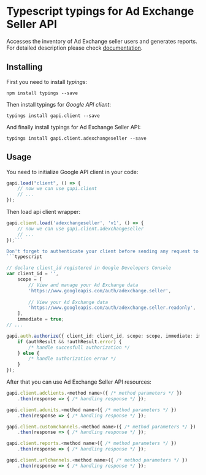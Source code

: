 # Typescript typings for Ad Exchange Seller API
Accesses the inventory of Ad Exchange seller users and generates reports.
For detailed description please check [documentation](https://developers.google.com/ad-exchange/seller-rest/).

## Installing

First you need to install *typings*:
```
npm install typings --save 
```

Then install typings for *Google API client*:
```
typings install gapi.client --save 
```

And finally install typings for Ad Exchange Seller API:
```
typings install gapi.client.adexchangeseller --save 
```

## Usage

You need to initialize Google API client in your code:
```typescript
gapi.load("client", () => { 
    // now we can use gapi.client
    // ... 
});
```

Then load api client wrapper:
```typescript
gapi.client.load('adexchangeseller', 'v1', () => {
    // now we can use gapi.client.adexchangeseller
    // ... 
});```

Don't forget to authenticate your client before sending any request to resources:
```typescript

// declare client_id registered in Google Developers Console
var client_id = '',
    scope = [     
        // View and manage your Ad Exchange data
        'https://www.googleapis.com/auth/adexchange.seller',
    
        // View your Ad Exchange data
        'https://www.googleapis.com/auth/adexchange.seller.readonly',
    ],
    immediate = true;
// ...

gapi.auth.authorize({ client_id: client_id, scope: scope, immediate: immediate }, authResult => {
    if (authResult && !authResult.error) {
        /* handle succesfull authorization */
    } else {
        /* handle authorization error */
    }
});            
```

After that you can use Ad Exchange Seller API resources:

```typescript
gapi.client.adclients.<method name>({ /* method parameters */ })
    .then(response => { /* handling response */ });

gapi.client.adunits.<method name>({ /* method parameters */ })
    .then(response => { /* handling response */ });

gapi.client.customchannels.<method name>({ /* method parameters */ })
    .then(response => { /* handling response */ });

gapi.client.reports.<method name>({ /* method parameters */ })
    .then(response => { /* handling response */ });

gapi.client.urlchannels.<method name>({ /* method parameters */ })
    .then(response => { /* handling response */ });
```